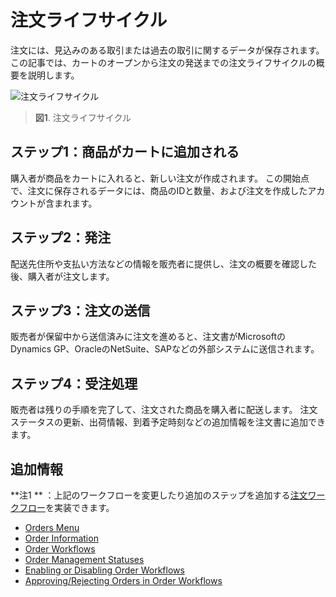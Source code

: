 # 注文ライフサイクル

注文には、見込みのある取引または過去の取引に関するデータが保存されます。 この記事では、カートのオープンから注文の発送までの注文ライフサイクルの概要を説明します。

![注文ライフサイクル](./order-life-cycle/images/01.png)

> **図1**. 注文ライフサイクル

## ステップ1：商品がカートに追加される

購入者が商品をカートに入れると、新しい注文が作成されます。 この開始点で、注文に保存されるデータには、商品のIDと数量、および注文を作成したアカウントが含まれます。

## ステップ2：発注

配送先住所や支払い方法などの情報を販売者に提供し、注文の概要を確認した後、購入者が注文します。

## ステップ3：注文の送信

販売者が保留中から送信済みに注文を進めると、注文書がMicrosoftのDynamics GP、OracleのNetSuite、SAPなどの外部システムに送信されます。

## ステップ4：受注処理

販売者は残りの手順を完了して、注文された商品を購入者に配送します。 注文ステータスの更新、出荷情報、到着予定時刻などの追加情報を注文書に追加できます。

## 追加情報

**注1 ** ：上記のワークフローを変更したり追加のステップを追加する[注文ワークフロー](./order-workflows.md)を実装できます。

  - [Orders Menu](./orders-menu.md)
  - [Order Information](./order-information.md)
  - [Order Workflows](./order-workflows.md)
  - [Order Management Statuses](./order-management-statuses.md)
  - [Enabling or Disabling Order Workflows](./enabling-or-disabling-order-workflows.md)
  - [Approving/Rejecting Orders in Order Workflows](./approving-or-rejecting-orders-in-order-workflows.md)
